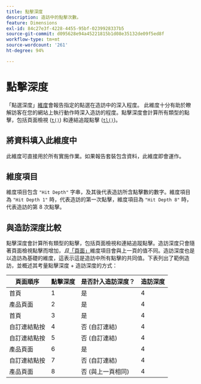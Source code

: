 ```yaml
---
title: 點擊深度
description: 造訪中的點擊次數。
feature: Dimensions
exl-id: 84c27e3f-4228-4455-95bf-0239928337b5
source-git-commit: d095628e94a45221815b1d08e35132de09f5ed8f
workflow-type: tm+mt
source-wordcount: '261'
ht-degree: 94%

---
```


# 點擊深度

「點選深度」[維度](overview.md)會報告指定的點選在造訪中的深入程度。 此維度十分有助於瞭解訪客在您的網站上執行動作時深入造訪的程度。點擊深度會計算所有類型的點擊，包括頁面檢視 ([`t()`](/help/implement/vars/functions/t-method.md)) 和連結追蹤點擊 ([`tl()`](/help/implement/vars/functions/tl-method.md))。

## 將資料填入此維度中

此維度可直接用於所有實施作業。如果報告套裝包含資料，此維度即會運作。

## 維度項目

維度項目包含 `"Hit Depth"` 字串，及其後代表造訪所含點擊數的數字。維度項目為 `"Hit Depth 1"` 時，代表造訪的第一次點擊，維度項目為 `"Hit Depth 8"` 時，代表造訪的第 8 次點擊。

## 與造訪深度比較

點擊深度會計算所有類型的點擊，包括頁面檢視和連結追蹤點擊。造訪深度只會隨著頁面檢視點擊而增加，_且_[「頁面」](page.md)維度項目會與上一頁的值不同。造訪深度也是以造訪為基礎的維度，這表示這是造訪中所有點擊的共同值。下表列出了範例造訪，並概述其考量點擊深度 + 造訪深度的方式：

| 頁面順序 | 點擊深度 | 是否計入造訪深度？ | 造訪深度 |
| --- | --- | --- | --- |
| 首頁 | 1 | 是 | 4 |
| 產品頁面 | 2 | 是 | 4 |
| 首頁 | 3 | 是 | 4 |
| 自訂連結點按 | 4 | 否 (自訂連結) | 4 |
| 自訂連結點按 | 5 | 否 (自訂連結) | 4 |
| 產品頁面 | 6 | 是 | 4 |
| 自訂連結點按 | 7 | 否 (自訂連結) | 4 |
| 產品頁面 | 8 | 否 (與上一頁相同) | 4 |
